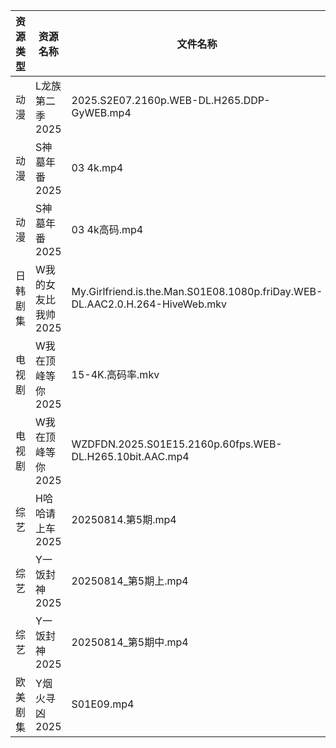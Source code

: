 | 资源类型 | 资源名称         | 文件名称                                                                         | 分享链接                                 | 更新时间                |
| ---- | ------------ | ---------------------------------------------------------------------------- | ------------------------------------ | ------------------- |
| 动漫   | L龙族第二季2025   | 2025.S2E07.2160p.WEB-DL.H265.DDP-GyWEB.mp4                                   | https://pan.quark.cn/s/7820520d1f2c  | 2025-08-15 16:25:54 |
| 动漫   | S神墓年番2025    | 03 4k.mp4                                                                    | https://pan.quark.cn/s/06bfa06b8b35  | 2025-08-15 10:32:29 |
| 动漫   | S神墓年番2025    | 03 4k高码.mp4                                                                  | https://pan.quark.cn/s/06bfa06b8b35  | 2025-08-15 10:32:25 |
| 日韩剧集 | W我的女友比我帅2025 | My.Girlfriend.is.the.Man.S01E08.1080p.friDay.WEB-DL.AAC2.0.H.264-HiveWeb.mkv | https://pan.quark.cn/s/0a66c240ab28  | 2025-08-15 01:34:32 |
| 电视剧  | W我在顶峰等你2025  | 15-4K.高码率.mkv                                                                | https://pan.quark.cn/s/cb17e03fd6d6  | 2025-08-15 16:33:52 |
| 电视剧  | W我在顶峰等你2025  | WZDFDN.2025.S01E15.2160p.60fps.WEB-DL.H265.10bit.AAC.mp4                     | https://pan.quark.cn/s/cb17e03fd6d6  | 2025-08-15 16:33:55 |
| 综艺   | H哈哈请上车2025   | 20250814.第5期.mp4                                                             | https://pan.quark.cn/s/6a88287d5483  | 2025-08-15 10:20:43 |
| 综艺   | Y一饭封神2025    | 20250814_第5期上.mp4                                                            | https://www.alipan.com/s/w4Qpfj6YdVw | 2025-08-15 00:02:42 |
| 综艺   | Y一饭封神2025    | 20250814_第5期中.mp4                                                            | https://www.alipan.com/s/w4Qpfj6YdVw | 2025-08-15 00:02:41 |
| 欧美剧集 | Y烟火寻凶2025    | S01E09.mp4                                                                   | https://pan.quark.cn/s/96d5d0ce3ae2  | 2025-08-15 16:37:41 |
